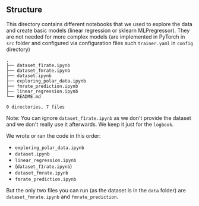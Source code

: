 ## Structure

This directory contains different notebooks that we used to explore the data and create basic models (linear regression or sklearn MLPregressor).
They are not needed for more complex models (are implemented in PyTorch in `src` folder and configured via configuration files such `trainer.yaml` in `config` directory)

```
.
├── dataset_f1rate.ipynb
├── dataset_fmrate.ipynb
├── dataset.ipynb
├── exploring_polar_data.ipynb
├── fmrate_prediction.ipynb
├── linear_regression.ipynb
└── README.md

0 directories, 7 files
```

Note: You can ignore `dataset_f1rate.ipynb` as we don't provide the dataset and we don't really use it afterwards. We keep it just for the `logbook`.

We wrote or ran the code in this order:
- `exploring_polar_data.ipynb`
- `dataset.ipynb`
- `linear_regression.ipynb`
- (`dataset_f1rate.ipynb`)
- `dataset_fmrate.ipynb`
- `fmrate_prediction.ipynb`

But the only two files you can run (as the dataset is in the `data` folder) are `dataset_fmrate.ipynb` and `fmrate_prediction`.

